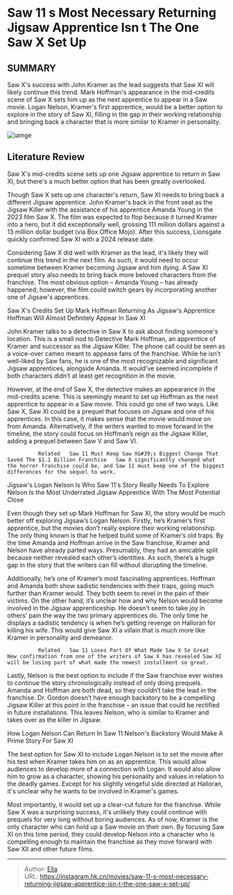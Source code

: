 # Saw 11 s Most Necessary Returning Jigsaw Apprentice Isn t The One Saw X Set Up


## SUMMARY 



  Saw X&#39;s success with John Kramer as the lead suggests that Saw XI will likely continue this trend.   Mark Hoffman&#39;s appearance in the mid-credits scene of Saw X sets him up as the next apprentice to appear in a Saw movie.   Logan Nelson, Kramer&#39;s first apprentice, would be a better option to explore in the story of Saw XI, filling in the gap in their working relationship and bringing back a character that is more similar to Kramer in personality.  

![iamge](https://static1.srcdn.com/wordpress/wp-content/uploads/2023/12/billy-john-kramer-jigsaw-saw.jpg)

## Literature Review
Saw X&#39;s mid-credits scene sets up one Jigsaw apprentice to return in Saw XI, but there&#39;s a much better option that has been greatly overlooked.




Though Saw X sets up one character&#39;s return, Saw XI needs to bring back a different Jigsaw apprentice. John Kramer&#39;s back in the front seat as the Jigsaw Killer with the assistance of his apprentice Amanda Young in the 2023 film Saw X. The film was expected to flop because it turned Kramer into a hero, but it did exceptionally well, grossing 111 million dollars against a 13 million dollar budget (via Box Office Mojo). After this success, Lionsgate quickly confirmed Saw XI with a 2024 release date.




Considering Saw X did well with Kramer as the lead, it&#39;s likely they will continue this trend in the next film. As such, it would need to occur sometime between Kramer becoming Jigsaw and him dying. A Saw XI prequel story also needs to bring back more beloved characters from the franchise. The most obvious option – Amanda Young – has already happened; however, the film could switch gears by incorporating another one of Jigsaw&#39;s apprentices.


 Saw X&#39;s Credits Set Up Mark Hoffman Returning As Jigsaw&#39;s Apprentice 
Hoffman Will Almost Definitely Appear In Saw XI
          

John Kramer talks to a detective in Saw X to ask about finding someone&#39;s location. This is a small nod to Detective Mark Hoffman, an apprentice of Kramer and successor as the Jigsaw Killer. The phone call could be seen as a voice-over cameo meant to appease fans of the franchise. While he isn’t well-liked by Saw fans, he is one of the most recognizable and significant Jigsaw apprentices, alongside Amanda. It would’ve seemed incomplete if both characters didn’t at least get recognition in the movie.




However, at the end of Saw X, the detective makes an appearance in the mid-credits scene. This is seemingly meant to set up Hoffman as the next apprentice to appear in a Saw movie. This could go one of two ways. Like Saw X, Saw XI could be a prequel that focuses on Jigsaw and one of his apprentices. In this case, it makes sense that the movie would move on from Amanda. Alternatively, if the writers wanted to move forward in the timeline, the story could focus on Hoffman’s reign as the Jigsaw Killer, adding a prequel between Saw V and Saw VI.

              Related   Saw 11 Must Keep Saw X&#39;s Biggest Change That Saved The $1.1 Billion Franchise   Saw X significantly changed what the horror franchise could be, and Saw 11 must keep one of the biggest differences for the sequel to work.    



 Jigsaw&#39;s Logan Nelson Is Who Saw 11&#39;s Story Really Needs To Explore 
Nelson Is the Most Underrated Jigsaw Apprentice With The Most Potential
   Close     




Even though they set up Mark Hoffman for Saw XI, the story would be much better off exploring Jigsaw’s Logan Nelson. Firstly, he’s Kramer’s first apprentice, but the movies don’t really explore their working relationship. The only thing known is that he helped build some of Kramer’s old traps. By the time Amanda and Hoffman arrive in the Saw franchise, Kramer and Nelson have already parted ways. Presumably, they had an amicable split because neither revealed each other’s identities. As such, there’s a huge gap in the story that the writers can fill without disrupting the timeline.

Additionally, he’s one of Kramer’s most fascinating apprentices. Hoffman and Amanda both show sadistic tendencies with their traps, going much further than Kramer would. They both seem to revel in the pain of their victims. On the other hand, it’s unclear how and why Nelson would become involved in the Jigsaw apprenticeship. He doesn’t seem to take joy in others’ pain the way the two primary apprentices do. The only time he displays a sadistic tendency is when he’s getting revenge on Halloran for killing his wife. This would give Saw XI a villain that is much more like Kramer in personality and demeanor.




              Related   Saw 11 Loses Part Of What Made Saw X So Great   New confirmation from one of the writers of Saw X has revealed Saw XI will be losing part of what made the newest installment so great.    

Lastly, Nelson is the best option to include if the Saw franchise ever wishes to continue the story chronologically instead of only doing prequels. Amanda and Hoffman are both dead, so they couldn’t take the lead in the franchise. Dr. Gordon doesn’t have enough backstory to be a compelling Jigsaw Killer at this point in the franchise – an issue that could be rectified in future installations. This leaves Nelson, who is similar to Kramer and takes over as the killer in Jigsaw.



 How Logan Nelson Can Return In Saw 11 
Nelson&#39;s Backstory Would Make A Prime Story For Saw XI
          

The best option for Saw XI to include Logan Nelson is to set the movie after his test when Kramer takes him on as an apprentice. This would allow audiences to develop more of a connection with Logan. It would also allow him to grow as a character, showing his personality and values in relation to the deadly games. Except for his slightly vengeful side directed at Halloran, it&#39;s unclear why he wants to be involved in Kramer&#39;s games.




Most importantly, it would set up a clear-cut future for the franchise. While Saw X was a surprising success, it&#39;s unlikely they could continue with prequels for very long without boring audiences. As of now, Kramer is the only character who can hold up a Saw movie on their own. By focusing Saw XI on this time period, they could develop Nelson into a character who is compelling enough to maintain the franchise as they move forward with Saw XII and other future films.



---

> Author: [Ella](https://instagram.hk.cn/)  
> URL: https://instagram.hk.cn/movies/saw-11-s-most-necessary-returning-jigsaw-apprentice-isn-t-the-one-saw-x-set-up/  

